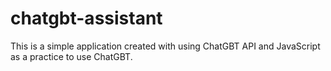 # chatgbt-assistant
This is a simple application created with using ChatGBT API and JavaScript as a practice to use ChatGBT.
